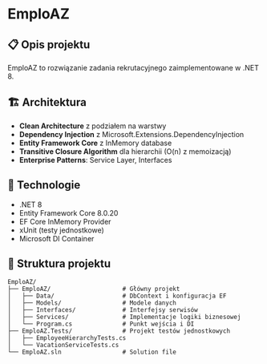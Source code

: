# EmploAZ

## 📋 Opis projektu

EmploAZ to rozwiązanie zadania rekrutacyjnego zaimplementowane w .NET 8.

## 🏗️ Architektura

- **Clean Architecture** z podziałem na warstwy
- **Dependency Injection** z Microsoft.Extensions.DependencyInjection
- **Entity Framework Core** z InMemory database
- **Transitive Closure Algorithm** dla hierarchii (O(n) z memoizacją)
- **Enterprise Patterns**: Service Layer, Interfaces

## 🚀 Technologie

- .NET 8
- Entity Framework Core 8.0.20
- EF Core InMemory Provider
- xUnit (testy jednostkowe)
- Microsoft DI Container

## 📁 Struktura projektu

```
EmploAZ/
├── EmploAZ/                    # Główny projekt
│   ├── Data/                   # DbContext i konfiguracja EF
│   ├── Models/                 # Modele danych
│   ├── Interfaces/             # Interfejsy serwisów
│   ├── Services/               # Implementacje logiki biznesowej
│   └── Program.cs              # Punkt wejścia i DI
├── EmploAZ.Tests/              # Projekt testów jednostkowych
│   ├── EmployeeHierarchyTests.cs
│   └── VacationServiceTests.cs
└── EmploAZ.sln                 # Solution file
```